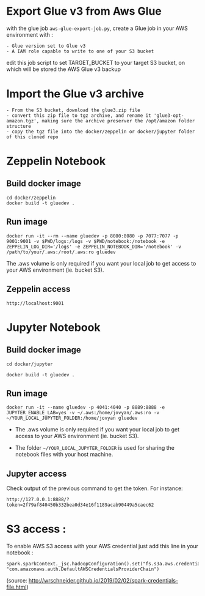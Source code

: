 # Export Glue v3 from Aws Glue

with the glue job `aws-glue-export-job.py`, create a Glue job in your AWS environment with :

    - Glue version set to Glue v3
    - A IAM role capable to write to one of your S3 bucket

edit this job script to set TARGET_BUCKET to your target S3 bucket, on which will be stored the AWS Glue v3 backup

# Import the Glue v3 archive

    - From the S3 bucket, download the glue3.zip file
    - convert this zip file to tgz archive, and rename it 'glue3-opt-amazon.tgz', making sure the archive preserver the /opt/amazon folder structure
    - copy the tgz file into the docker/zeppelin or docker/jupyter folder of this cloned repo

# Zeppelin Notebook
## Build docker image

    cd docker/zeppelin
    docker build -t gluedev . 

## Run image

    docker run -it --rm --name gluedev -p 8080:8080 -p 7077:7077 -p 9001:9001 -v $PWD/logs:/logs -v $PWD/notebook:/notebook -e ZEPPELIN_LOG_DIR='/logs' -e ZEPPELIN_NOTEBOOK_DIR='/notebook' -v /path/to/your/.aws:/root/.aws:ro gluedev

The .aws volume is only required if you want your local job to get access to your AWS environment (ie. bucket S3).

## Zeppelin access

    http://localhost:9001

# Jupyter Notebook
## Build docker image

    cd docker/jupyter

    docker build -t gluedev .


## Run image

    docker run -it --name gluedev -p 4041:4040 -p 8889:8888 -e JUPYTER_ENABLE_LAB=yes -v ~/.aws:/home/jovyan/.aws:ro -v ~/YOUR_LOCAL_JUPYTER_FOLDER:/home/jovyan gluedev

- The .aws volume is only required if you want your local job to get access to your AWS environment (ie. bucket S3).

- The folder `~/YOUR_LOCAL_JUPYTER_FOLDER` is used for sharing the notebook files with your host machine.

## Jupyter access
Check output of the previous command to get the token. For instance:

`http://127.0.0.1:8888/?token=2f79af840450b332bea0d34e16f1189acab90449a5caec62`
    
# S3 access :

To enable AWS S3 access with your AWS credential just add this line in your notebook :

    spark.sparkContext._jsc.hadoopConfiguration().set("fs.s3a.aws.credentials.provider", "com.amazonaws.auth.DefaultAWSCredentialsProviderChain")
    
(source: http://wrschneider.github.io/2019/02/02/spark-credentials-file.html)




